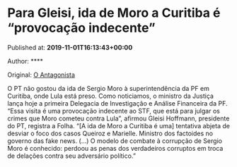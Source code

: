 
# Para Gleisi, ida de Moro a Curitiba é “provocação indecente”

Published at: **2019-11-01T16:13:43+00:00**

Author: ****

Original: [O Antagonista](https://www.oantagonista.com/brasil/para-gleisi-ida-de-moro-a-curitiba-e-provocacao-indecente/)

O PT não gostou da ida de Sergio Moro à superintendência da PF em Curitiba, onde Lula está preso.
Como noticiamos, o ministro da Justiça lança hoje a primeira Delegacia de Investigação e Análise Financeira da PF.
“Essa visita é uma provocação indecente ao STF, que está para julgar os crimes que Moro cometeu contra Lula”, afirmou Gleisi Hoffmann, presidente do PT, registra a Folha.
“[A ida de Moro a Curitiba é uma] tentativa abjeta de desviar o foco dos casos Queiroz e Marielle. Ministro dos factoides no governo das fake news. (…) O modelo de combate à corrupção de Sergio Moro é conhecido: perdoou as penas dos verdadeiros corruptos em troca de delações contra seu adversário político.”
